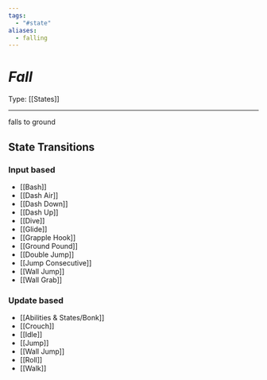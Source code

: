 ```yaml
---
tags:
  - "#state"
aliases:
  - falling
---
```

# _Fall_

Type: [[States]]

----

falls to ground

## State Transitions

### Input based

* [[Bash]]
* [[Dash Air]]
* [[Dash Down]]
* [[Dash Up]]
* [[Dive]]
* [[Glide]]
* [[Grapple Hook]]
* [[Ground Pound]]
* [[Double Jump]]
* [[Jump Consecutive]]
* [[Wall Jump]]
* [[Wall Grab]]

### Update based

* [[Abilities & States/Bonk]]
* [[Crouch]]
* [[Idle]]
* [[Jump]]
* [[Wall Jump]]
* [[Roll]]
* [[Walk]]